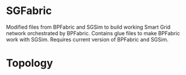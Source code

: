 # SGFabric
Modified files from BPFabric and SGSim to build working Smart Grid network orchestrated by BPFabric. 
Contains glue files to make BPFabric work with SGSim. 
Requires current version of BPFabric and SGSim.

# Topology 

